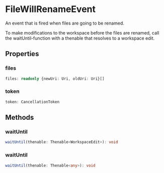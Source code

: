 # FileWillRenameEvent

An event that is fired when files are going to be renamed.

To make modifications to the workspace before the files are renamed, call the waitUntil-function with a thenable that resolves to a workspace edit.

## Properties

### files

```typescript
files: readonly {newUri: Uri, oldUri: Uri}[]
```

### token

```typescript
token: CancellationToken
```

## Methods

### waitUntil

```typescript
waitUntil(thenable: Thenable<WorkspaceEdit>): void
```

### waitUntil

```typescript
waitUntil(thenable: Thenable<any>): void
```

[Uri]: Uri.md
[WorkspaceEdit]: WorkspaceEdit.md
[CancellationToken]: CancellationToken.md
